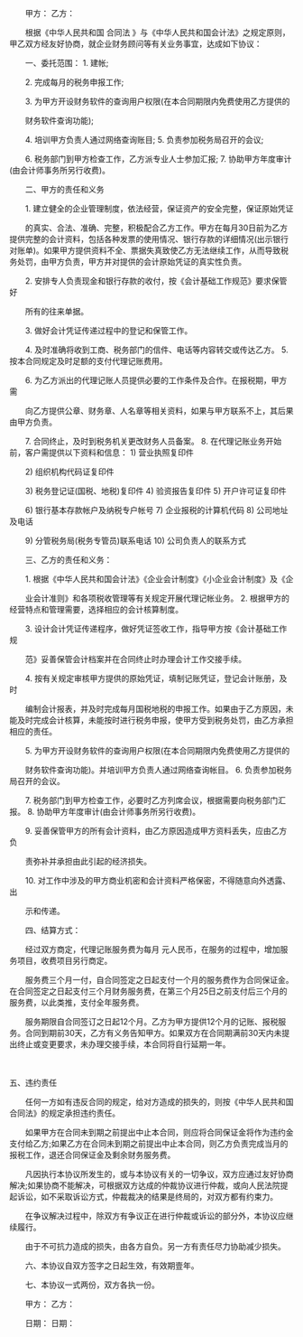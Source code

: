 
 


　　甲方： 乙方：


　　根据《中华人民共和国
合同法
》与《中华人民共和国会计法》之规定原则，甲乙双方经友好协商，就企业财务顾问等有关业务事宜，达成如下协议：


　　一、委托范围： 1. 建帐;


　　2. 完成每月的税务申报工作;


　　3. 为甲方开设财务软件的查询用户权限(在本合同期限内免费使用乙方提供的


　　财务软件查询功能);


　　4. 培训甲方负责人通过网络查询账目; 5. 负责参加税务局召开的会议;


　　6. 税务部门到甲方检查工作，乙方派专业人士参加汇报; 7. 协助甲方年度审计(由会计师事务所另行收费)。


　　二、甲方的责任和义务


　　1. 建立健全的企业管理制度，依法经营，保证资产的安全完整，保证原始凭证


　　的真实、合法、准确、完整，积极配合乙方工作。甲方在每月30日前为乙方提供完整的会计资料，包括各种发票的使用情况、银行存款的详细情况(出示银行对账单)。如果甲方提供资料不全、票据失真致使乙方无法继续工作，从而导致税务处罚，由甲方负责，甲方并对提供的会计原始凭证的真实性负责。


　　2. 安排专人负责现金和银行存款的收付，按《会计基础工作规范》要求保管好


　　所有的往来单据。


　　3. 做好会计凭证传递过程中的登记和保管工作。


　　4. 及时准确将收到工商、税务部门的信件、电话等内容转交或传达乙方。 5. 按本合同规定及时足额的支付代理记账费用。


　　6. 为乙方派出的代理记账人员提供必要的工作条件及合作。在报税期，甲方需


　　向乙方提供公章、财务章、人名章等相关资料，如果与甲方联系不上，其后果由甲方负责。


　　7. 合同终止，及时到税务机关更改财务人员备案。 8. 在代理记账业务开始前，客户需提供以下资料和信息： 1) 营业执照复印件


　　2) 组织机构代码证复印件


　　3) 税务登记证(国税、地税)复印件 4) 验资报告复印件 5) 开户许可证复印件


　　6) 银行基本存款帐户及纳税专户帐号 7) 企业报税的计算机代码 8) 公司地址及电话


　　9) 分管税务局(税务专管员)联系电话 10) 公司负责人的联系方式


　　三、乙方的责任和义务：


　　1. 根据《中华人民共和国会计法》《企业会计制度》《小企业会计制度》及《企


　　业会计准则》和各项税收管理等有关规定开展代理记帐业务。 2. 根据甲方的经营特点和管理需要，选择相应的会计核算制度。


　　3. 设计会计凭证传递程序，做好凭证签收工作，指导甲方按《会计基础工作规


　　范》妥善保管会计档案并在合同终止时办理会计工作交接手续。


　　4. 按有关规定审核甲方提供的原始凭证，填制记账凭证，登记会计账册，及时


　　编制会计报表，并及时完成每月国税地税的申报工作。如果由于乙方原因，未能及时完成会计核算，未能按时进行税务申报，使甲方受到税务处罚，由乙方承担相应的责任。


　　5. 为甲方开设财务软件的查询用户权限(在本合同期限内免费使用乙方提供的


　　财务软件查询功能)。并培训甲方负责人通过网络查询帐目。 6. 负责参加税务局召开的会议。


　　7. 税务部门到甲方检查工作，必要时乙方列席会议，根据需要向税务部门汇报。 8. 协助甲方年度审计(由会计师事务所另行收费)。


　　9. 妥善保管甲方的所有会计资料，由乙方原因造成甲方资料丢失，应由乙方负


　　责弥补并承担由此引起的经济损失。


　　10. 对工作中涉及的甲方商业机密和会计资料严格保密，不得随意向外透露、出


　　示和传递。


　　四、结算方式：


　　经过双方商定，代理记账服务费为每月 元人民币，在服务的过程中，增加服务项目，收费项目另行商定。


　　服务费三个月一付，自合同签定之日起支付一个月的服务费作为合同保证金。在合同签定之日起支付三个月财务服务费，在第三个月25日之前支付后三个月的服务费，以此类推，支付全年服务费。


　　服务期限自合同签订之日起12个月。乙方为甲方提供12个月的记账、报税服务。合同到期前30天，乙方有义务告知甲方。如果双方在合同期满前30天内未提出终止或变更要求，未办理交接手续，本合同将自行延期一年。


　　

五、违约责任





　　任何一方如有违反合同的规定，给对方造成的损失的，则按《中华人民共和国合同法》的规定承担违约责任。




　　如果甲方在合同未到期之前提出中止本合同，则应将合同保证金将作为违约金支付给乙方;如果乙方在合同未到期之前提出中止本合同，则乙方负责完成当月的报税工作，退还合同保证金及剩余财务服务费。




　　凡因执行本协议所发生的，或与本协议有关的一切争议，双方应通过友好协商解决;如果协商不能解决，可根据双方达成的仲裁协议进行仲裁，或向人民法院提起诉讼，如不采取诉讼方式，仲裁裁决的结果是终局的，对双方都有约束力。




　　在争议解决过程中，除双方有争议正在进行仲裁或诉讼的部分外，本协议应继续履行。




　　由于不可抗力造成的损失，由各方自负。另一方有责任尽力协助减少损失。



　　六、本协议自双方签字之日起生效，有效期壹年。


　　七、本协议一式两份，双方各执一份。


　　甲方： 乙方：


　　日期： 日期：




 


 

 
 
 
 
 
  


  
 

  


  


  
 
 
 
 

